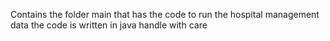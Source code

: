 Contains the folder main that has the code to run the hospital management data
the code is written in java
handle with care
